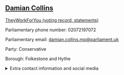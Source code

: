 ## <a href="https://members.parliament.uk/member/3986/contact">Damian Collins</a>

<a href="https://www.theyworkforyou.com/mp/24744/damian_collins/folkestone_and_hythe">TheyWorkForYou (voting record, statements)</a> 

Parliamentary phone number: 02072197072 

Parliamentary email: damian.collins.mp@parliament.uk 

Party: Conservative 

Borough: Folkestone and Hythe 

<details><summary>Extra contact information and social media</summary> 
<li>Website: http://www.damiancollins.com/</li>
<li>Twitter: https://twitter.com/DamianCollins</li>
<li>Constituency office phone number: 01303253524</li>
<li>Constituency office email:</li>
<li>Facebook:</li>
<li>Instagram:</li>
<li>Youtube:</li>
<li>Linkedin:</li>
<li>Government department phone number:</li>
<li>Government department email:</li>
<li>Threads:</li>
<li>Party office phone number:</li>
<li>Party office email:</li>
<li>Tiktok:</li>
</details>